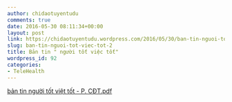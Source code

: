 ```yaml
---
author: chidaotuyentudu
comments: true
date: 2016-05-30 08:11:34+00:00
layout: post
link: https://chidaotuyentudu.wordpress.com/2016/05/30/ban-tin-nguoi-tot-viec-tot-2/
slug: ban-tin-nguoi-tot-viec-tot-2
title: Bản tin " người tốt việc tốt"
wordpress_id: 92
categories:
- TeleHealth
---
```


[bản tin người tốt việt tốt - P. CĐT.pdf](http://chidaotuyentudu.files.wordpress.com/2016/05/be1baa3n-tin-ngc6b0e1bb9di-te1bb91t-vie1bb87t-te1bb91t-p-cc491t.pdf)
